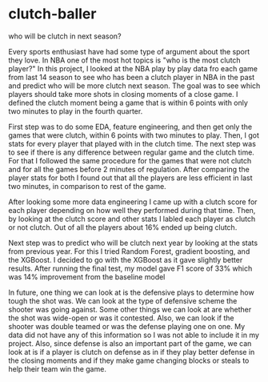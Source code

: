 # clutch-baller
who will be clutch in next season?

Every sports enthusiast have had some type of argument about the sport they love. In NBA one of the most hot topics is "who is the most clutch player?" In this project, I looked at the NBA play by play data fro each game from last 14 season to see who has been a clutch player in NBA in the past and predict who will be more clutch next season. The goal was to see which players should take more shots in closing moments of a close game. I defined the clutch moment being a game that is within 6 points with only two minutes to play in the fourth quarter.

First step was to do some EDA, feature engineering, and then get only the games that were clutch, within 6 points with two minutes to play. Then, I got stats for every player that played with in the clutch time. The next step was to see if there is any difference between regular game and the clutch time. For that I followed the same procedure for the games that were not clutch and for all the games before 2 minutes of regulation. After comparing the player stats for both I found out that all the players are less efficient in last two minutes, in comparison to rest of the game.

After looking some more data engineering I came up with a clutch score for each player depending on how well they performed during that time. Then, by looking at the clutch score and other stats I labled each player as clutch or not clutch. Out of all the players about 16% ended up being clutch.

Next step was to predict who will be clutch next year by looking at the stats from previous year. For this I tried Random Forest, gradient boosting, and the XGBoost. I decided to go with the XGBoost as it gave slightly better results. After running the final test, my model gave F1 score of 33% which was 14% improvement from the baseline model

In future, one thing we can look at is the defensive plays to determine how tough the shot was. We can look at the type of defensive scheme the shooter was going against. Some other things we can look at are whether the shot was wide-open or was it contested. Also, we can look if the shooter was double teamed or was the defense playing one on one. My data did not have any of this information so I was not able to include it in my project. Also, since defense is also an important part of the game, we can look at is if a player is clutch on defense as in if they play better defense in the closing moments and if they make game changing blocks or steals to help their team win the game.
